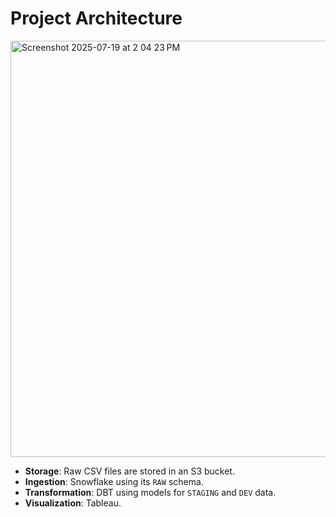 # Project Architecture

<img width="1701" height="666" alt="Screenshot 2025-07-19 at 2 04 23 PM" src="https://github.com/user-attachments/assets/e3b94536-09d5-4b1f-aebb-f5b93cbe4c99" />

- **Storage**: Raw CSV files are stored in an S3 bucket.
- **Ingestion**: Snowflake using its `RAW` schema.
- **Transformation**: DBT using models for `STAGING` and `DEV` data.
- **Visualization**: Tableau.

